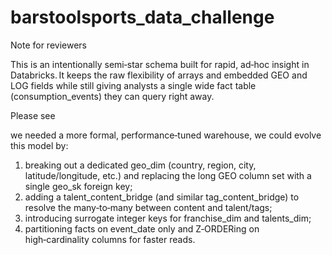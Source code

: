 # barstoolsports_data_challenge

Note for reviewers

This is an intentionally semi‑star schema built for rapid, ad‑hoc insight in Databricks. It keeps the raw flexibility of arrays and embedded GEO and LOG fields while still giving analysts a single wide fact table (consumption_events) they can query right away.

Please see 

we needed a more formal, performance‑tuned warehouse, we could evolve this model by:

1. breaking out a dedicated geo_dim (country, region, city, latitude/longitude, etc.) and replacing the long GEO column set with a single geo_sk foreign key;
2. adding a talent_content_bridge (and similar tag_content_bridge) to resolve the many‑to‑many between content and talent/tags;
3. introducing surrogate integer keys for franchise_dim and talents_dim;
4. partitioning facts on event_date only and Z‑ORDERing on high‑cardinality columns for faster reads.
